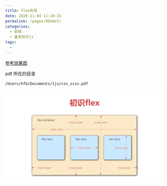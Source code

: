 ```yaml
---
title: flex布局
date: 2020-11-04 11:28:33
permalink: /pages/964de7/
categories:
  - 前端
  - 基本知识js
tags:
  - 
---
```



[参考效果图](https://css-tricks.com/snippets/css/a-guide-to-flexbox/)



pdf 所在的目录

``` bash
/Users/hfb/Documents/1js/css_scss.pdf 
```







<img src="./minilet/image-20210211105400520.png" alt="image-20210211105400520" style="zoom:50%;" />